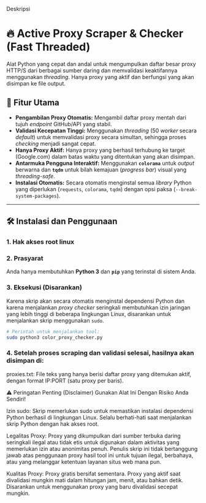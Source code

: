 Deskripsi
# 🔥 Active Proxy Scraper & Checker (Fast Threaded)

Alat Python yang cepat dan andal untuk mengumpulkan daftar besar proxy HTTP/S dari berbagai sumber daring dan memvalidasi keaktifannya menggunakan *threading*. Hanya proxy yang aktif dan berfungsi yang akan disimpan ke file output.

## 🌟 Fitur Utama

* **Pengambilan Proxy Otomatis:** Mengambil daftar proxy mentah dari tujuh *endpoint* GitHub/API yang stabil.
* **Validasi Kecepatan Tinggi:** Menggunakan *threading* (50 *worker* secara *default*) untuk memvalidasi proxy secara simultan, sehingga proses *checking* menjadi sangat cepat.
* **Hanya Proxy Aktif:** Hanya proxy yang berhasil terhubung ke target (Google.com) dalam batas waktu yang ditentukan yang akan disimpan.
* **Antarmuka Pengguna Interaktif:** Menggunakan **`colorama`** untuk *output* berwarna dan **`tqdm`** untuk bilah kemajuan (*progress bar*) visual yang *threading-safe*.
* **Instalasi Otomatis:** Secara otomatis menginstal semua *library* Python yang diperlukan (`requests`, `colorama`, `tqdm`) dengan opsi paksa (`--break-system-packages`).

---

## 🛠️ Instalasi dan Penggunaan

### 1. Hak akses root linux

### 2. Prasyarat

Anda hanya membutuhkan **Python 3** dan **`pip`** yang terinstal di sistem Anda.

### 3. Eksekusi (Disarankan)

Karena skrip akan secara otomatis menginstal dependensi Python dan karena menjalankan *proxy checker* seringkali membutuhkan izin jaringan yang lebih tinggi di beberapa lingkungan Linux, disarankan untuk menjalankan skrip menggunakan `sudo`.

```bash
# Perintah untuk menjalankan tool:
sudo python3 color_proxy_checker.py
```
### 4. Setelah proses scraping dan validasi selesai, hasilnya akan disimpan di:

proxies.txt: File teks yang hanya berisi daftar proxy yang ditemukan aktif, dengan format IP:PORT (satu proxy per baris).

⚠️ Peringatan Penting (Disclaimer)
Gunakan Alat Ini Dengan Risiko Anda Sendiri!

Izin sudo: Skrip memerlukan sudo untuk memastikan instalasi dependensi Python berhasil di lingkungan Linux. Selalu berhati-hati saat menjalankan skrip Python dengan hak akses root.

Legalitas Proxy: Proxy yang dikumpulkan dari sumber terbuka daring seringkali ilegal atau tidak etis untuk digunakan dalam aktivitas yang memerlukan izin atau anonimitas penuh. Penulis skrip ini tidak bertanggung jawab atas penggunaan proxy hasil tool ini untuk tujuan ilegal, berbahaya, atau yang melanggar ketentuan layanan situs web mana pun.

Kualitas Proxy: Proxy gratis bersifat sementara. Proxy yang aktif saat divalidasi mungkin mati dalam hitungan jam, menit, atau bahkan detik. Disarankan untuk menggunakan proxy yang baru divalidasi secepat mungkin.

